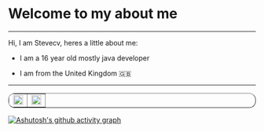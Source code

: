 # Welcome to my about me

---

Hi, I am Stevecv, heres a little about me:
  - I am a 16 year old mostly java developer
  
  - I am from the United Kingdom 🇬🇧

  
---

<div align="center">
<table border="1" style="border-radius: 13px">
  <tr>
    <td><div><img style="height: auto; width: 100%;" class="img" src="https://github-readme-stats.vercel.app/api?username=Stevecv&show_icons=true&theme=radical&bg_color=00000000&title_color=0f97e9&text_color=c8ccce&icon_color=21d907&hide_border=true" /></div></td>
    <td><div><img style="height: auto; width: 100%;" class="img" src="https://github-readme-stats.vercel.app/api/top-langs/?username=Stevecv&theme=radical&layout=compact&bg_color=00000000&title_color=0f97e9&text_color=c8ccce&icon_color=21d907&hide_border=true" /></div></td>
  </tr>
</table>
</div>

[![Ashutosh's github activity graph](https://activity-graph.herokuapp.com/graph?username=Stevecv&theme=github&bg_color=00000000&color=c8ccce)](https://github.com/ashutosh00710/github-readme-activity-graph)
